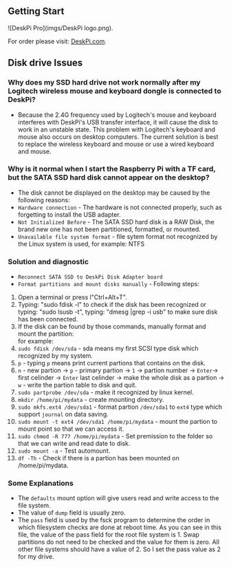 ## Getting Start  
![DeskPi Pro](imgs/DeskPi logo.png).

For order please visit: [DeskPi.com](https://www.deskpi.com/).

## Disk drive Issues 
### Why does my SSD hard drive not work normally after my Logitech wireless mouse and keyboard dongle is connected to DeskPi?  

* Because the 2.4G frequency used by Logitech's mouse and keyboard interferes with DeskPi's USB transfer interface, it will cause the disk to work in an unstable state. This problem with Logitech's keyboard and mouse also occurs on desktop computers. The current solution is best to replace the wireless keyboard and mouse or use a wired keyboard and mouse.

### Why is it normal when I start the Raspberry Pi with a TF card, but the SATA SSD hard disk cannot appear on the desktop? 

* The disk cannot be displayed on the desktop may be caused by the following reasons:
* `Hardware connection` - The hardware is not connected properly, such as forgetting to install the USB adapter.
* `Not Initialized Before` - The SATA SSD hard disk is a RAW Disk, the brand new one has not been partitioned, formatted, or mounted.
* `Unavailable file system format` - file sytem format not recognized by the Linux system is used, for example: NTFS 

### Solution and diagnostic 
* `Reconnect SATA SSD to DeskPi Disk Adapter board` 
* `Format partitions and mount disks manually` - Following steps:
1. Open a terminal or press l"Ctrl+Alt+T".
2. Typing: "sudo fdisk -l" to check if the disk has been recognized or typing: "sudo lsusb -t", typing: "dmesg |grep -i usb" to make sure disk has been connected.
3. If the disk can be found by those commands, manually format and mount the partition:  
 for example: 
4. `sudo fdisk /dev/sda` - sda means my first SCSI type disk which recognized by my system.
5. `p` - typing `p` means print current partions that contains on the disk.
6. `n` - new partion -> `p` - primary partion -> `1` -> partion number -> `Enter`-> first celinder -> `Enter` last celinder -> make the whole disk as a partion -> `w` - write the partion table to disk and quit. 
7. `sudo partprobe /dev/sda` - make it recognized by linux kernel.
8. `mkdir /home/pi/mydata` - create mounting directory.
9. `sudo mkfs.ext4 /dev/sda1` - format partion `/dev/sda1` to `ext4` type which support `journal` on data saving.
10. `sudo mount -t ext4 /dev/sda1 /home/pi/mydata` - mount the partion to mount point so that we can access it.
11. `sudo chmod -R 777 /home/pi/mydata` - Set premission to the folder so that we can write and read date to disk.
12. `sudo mount -a` - Test automount.
13.  `df -Th` - Check if there is a partion has been mounted on /home/pi/mydata.
### Some Explanations
* The `defaults` mount option will give users read and write access to the file system.
* The value of `dump` field is usually zero.
* The `pass` field is used by the fsck program to determine the order in which filesystem checks are done at reboot time. As you can see in this file, the value of the pass field for the root file system is 1. Swap partitions do not need to be checked and the value for them is zero. All other file systems should have a value of 2. So I set the pass value as 2 for my drive.
